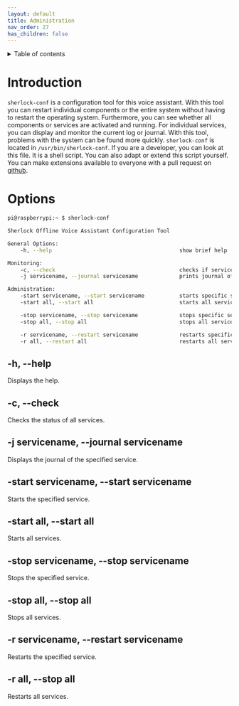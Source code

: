 ```yaml
---
layout: default 
title: Administration 
nav_order: 27 
has_children: false
---
```


<details markdown="block">
  <summary>
    Table of contents
  </summary>
  {: .text-delta }
1. TOC
{:toc}
</details>

# Introduction

`sherlock-conf` is a configuration tool for this voice assistant. With this tool you can restart individual components
or the entire system without having to restart the operating system. Furthermore, you can see whether all components or
services are activated and running. For individual services, you can display and monitor the current log or journal.
With this tool, problems with the system can be found more quickly. `sherlock-conf` is located
in `/usr/bin/sherlock-conf`. If you are a developer, you can look at this file. It is a shell script. You can also adapt
or extend this script yourself. You can make extensions available to everyone with a pull request
on [github](https://github.com/th-koeln-intia/ip-sprachassistent-team4/pulls).

# Options

```bash
pi@raspberrypi:~ $ sherlock-conf

Sherlock Offline Voice Assistant Configuration Tool

General Options:
    -h, --help                                        show brief help

Monitoring:
    -c, --check                                       checks if services are running
    -j servicename, --journal servicename             prints journal of the service

Administration:
    -start servicename, --start servicename           starts specific service
    -start all, --start all                           starts all services

    -stop servicename, --stop servicename             stops specific service
    -stop all, --stop all                             stops all services

    -r servicename, --restart servicename             restarts specific service
    -r all, --restart all                             restarts all services
```

## -h, --help

Displays the help.

## -c, --check

Checks the status of all services.

## -j servicename, --journal servicename

Displays the journal of the specified service.

## -start servicename, --start servicename

Starts the specified service.

## -start all, --start all

Starts all services.

## -stop servicename, --stop servicename

Stops the specified service.

## -stop all, --stop all

Stops all services.

## -r servicename, --restart servicename

Restarts the specified service.

## -r all, --stop all

Restarts all services.